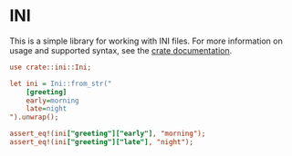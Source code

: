 # INI

This is a simple library for working with INI files. For more information on
usage and supported syntax, see the [crate documentation](/src/lib.rs).

```ini
use crate::ini::Ini;

let ini = Ini::from_str("
    [greeting]
    early=morning
    late=night
").unwrap();

assert_eq!(ini["greeting"]["early"], "morning");
assert_eq!(ini["greeting"]["late"], "night");
```
